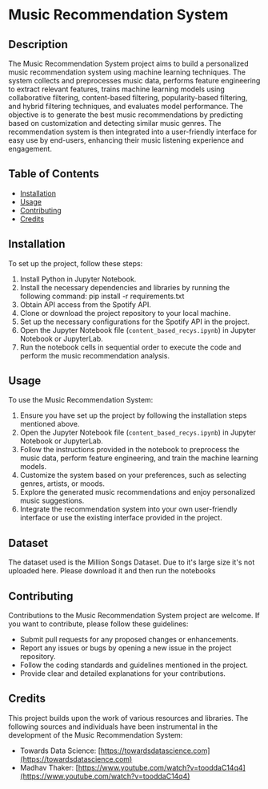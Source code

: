 # Music Recommendation System

## Description

The Music Recommendation System project aims to build a personalized music recommendation system using machine learning techniques. The system collects and preprocesses music data, performs feature engineering to extract relevant features, trains machine learning models using collaborative filtering, content-based filtering, popularity-based filtering, and hybrid filtering techniques, and evaluates model performance. The objective is to generate the best music recommendations by predicting based on customization and detecting similar music genres. The recommendation system is then integrated into a user-friendly interface for easy use by end-users, enhancing their music listening experience and engagement.

## Table of Contents

- [Installation](#installation)
- [Usage](#usage)
- [Contributing](#contributing)
- [Credits](#credits)

## Installation

To set up the project, follow these steps:

1. Install Python in Jupyter Notebook.
2. Install the necessary dependencies and libraries by running the following command:
pip install -r requirements.txt
3. Obtain API access from the Spotify API.
4. Clone or download the project repository to your local machine.
5. Set up the necessary configurations for the Spotify API in the project.
6. Open the Jupyter Notebook file (`content_based_recys.ipynb`) in Jupyter Notebook or JupyterLab.
7. Run the notebook cells in sequential order to execute the code and perform the music recommendation analysis.

## Usage

To use the Music Recommendation System:

1. Ensure you have set up the project by following the installation steps mentioned above.
2. Open the Jupyter Notebook file (`content_based_recys.ipynb`) in Jupyter Notebook or JupyterLab.
3. Follow the instructions provided in the notebook to preprocess the music data, perform feature engineering, and train the machine learning models.
4. Customize the system based on your preferences, such as selecting genres, artists, or moods.
5. Explore the generated music recommendations and enjoy personalized music suggestions.
6. Integrate the recommendation system into your own user-friendly interface or use the existing interface provided in the project.

## Dataset
The dataset used is the Million Songs Dataset. Due to it's large size it's not uploaded here. Please download it and then run the notebooks

## Contributing

Contributions to the Music Recommendation System project are welcome. If you want to contribute, please follow these guidelines:

- Submit pull requests for any proposed changes or enhancements.
- Report any issues or bugs by opening a new issue in the project repository.
- Follow the coding standards and guidelines mentioned in the project.
- Provide clear and detailed explanations for your contributions.

## Credits

This project builds upon the work of various resources and libraries. The following sources and individuals have been instrumental in the development of the Music Recommendation System:

- Towards Data Science: [https://towardsdatascience.com](https://towardsdatascience.com)
- Madhav Thaker: [https://www.youtube.com/watch?v=tooddaC14q4](https://www.youtube.com/watch?v=tooddaC14q4)
